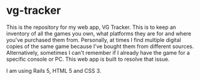 # vg-tracker

This is the repository for my web app, VG Tracker.  This is to keep an inventory of all the games you own, what platforms they are for and where you've purchased them from.  Personally, at times I find multiple digital copies of the same game because I've bought them from different sources.  Alternatively, sometimes I can't remember if I already have the game for a specific console or PC.  This web app is built to resolve that issue.

I am using Rails 5, HTML 5 and CSS 3.
